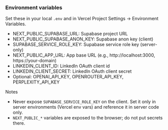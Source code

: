 ### Environment variables

Set these in your local `.env` and in Vercel Project Settings → Environment Variables.

- NEXT_PUBLIC_SUPABASE_URL: Supabase project URL
- NEXT_PUBLIC_SUPABASE_ANON_KEY: Supabase anon key (client)
- SUPABASE_SERVICE_ROLE_KEY: Supabase service role key (server-only)
- NEXT_PUBLIC_APP_URL: App base URL (e.g., http://localhost:3000, https://your-domain)
- LINKEDIN_CLIENT_ID: LinkedIn OAuth client id
- LINKEDIN_CLIENT_SECRET: LinkedIn OAuth client secret
- Optional: OPENAI_API_KEY, OPENROUTER_API_KEY, PERPLEXITY_API_KEY

Notes
- Never expose `SUPABASE_SERVICE_ROLE_KEY` on the client. Set it only in server environments (Vercel env vars) and reference it in server code only.
- `NEXT_PUBLIC_*` variables are exposed to the browser; do not put secrets there.
